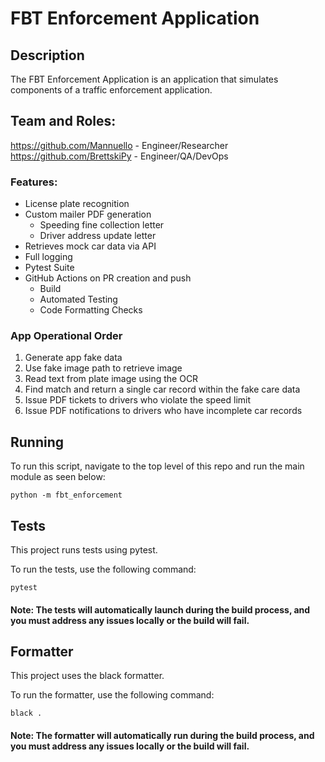 # FBT Enforcement Application

## Description
The FBT Enforcement Application is an application that simulates components of a traffic enforcement application. 

## Team and Roles: 
https://github.com/Mannuello - Engineer/Researcher
https://github.com/BrettskiPy - Engineer/QA/DevOps

### Features:
- License plate recognition
- Custom mailer PDF generation
    - Speeding fine collection letter
    - Driver address update letter
- Retrieves mock car data via API
- Full logging
- Pytest Suite
- GitHub Actions on PR creation and push
    - Build
    - Automated Testing
    - Code Formatting Checks  

### App Operational Order
1. Generate app fake data
2. Use fake image path to retrieve image
3. Read text from plate image using the OCR
4. Find match and return a single car record within the fake care data
5. Issue PDF tickets to drivers who violate the speed limit
6. Issue PDF notifications to drivers who have incomplete car records

## Running
To run this script, navigate to the top level of this repo and run the main module as seen below:

```
python -m fbt_enforcement
```

## Tests
This project runs tests using pytest.

To run the tests, use the following command:
```
pytest
```
#### Note: The tests will automatically launch during the build process, and you must address any issues locally or the build will fail.

## Formatter
This project uses the black formatter.

To run the formatter, use the following command:
```
black .
```
#### Note: The formatter will automatically run during the build process, and you must address any issues locally or the build will fail.
